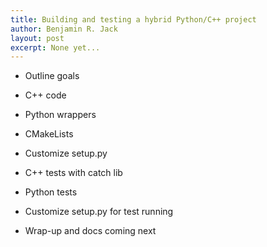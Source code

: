 ```yaml
---
title: Building and testing a hybrid Python/C++ project
author: Benjamin R. Jack
layout: post
excerpt: None yet...
---
```


- Outline goals

- C++ code
- Python wrappers
- CMakeLists
- Customize setup.py
- C++ tests with catch lib
- Python tests
- Customize setup.py for test running

- Wrap-up and docs coming next